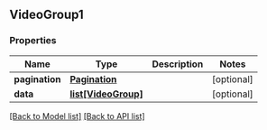 ## VideoGroup1

### Properties
Name | Type | Description | Notes
------------ | ------------- | ------------- | -------------
**pagination** | [**Pagination**](#Pagination) |  | [optional] 
**data** | [**list[VideoGroup]**](#VideoGroup) |  | [optional] 

[[Back to Model list]](#documentation-for-models) [[Back to API list]](#documentation-for-api-endpoints)


